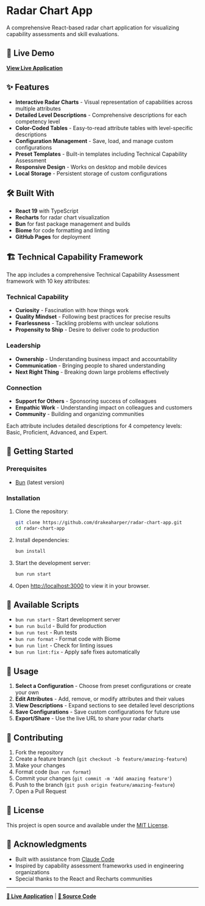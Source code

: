 # Radar Chart App

A comprehensive React-based radar chart application for visualizing capability assessments and skill evaluations.

## 🚀 Live Demo

**[View Live Application](https://drakeaharper.github.io/radar-chart-app)**

## ✨ Features

- **Interactive Radar Charts** - Visual representation of capabilities across multiple attributes
- **Detailed Level Descriptions** - Comprehensive descriptions for each competency level
- **Color-Coded Tables** - Easy-to-read attribute tables with level-specific descriptions
- **Configuration Management** - Save, load, and manage custom configurations
- **Preset Templates** - Built-in templates including Technical Capability Assessment
- **Responsive Design** - Works on desktop and mobile devices
- **Local Storage** - Persistent storage of custom configurations

## 🛠️ Built With

- **React 19** with TypeScript
- **Recharts** for radar chart visualization
- **Bun** for fast package management and builds
- **Biome** for code formatting and linting
- **GitHub Pages** for deployment

## 🏗️ Technical Capability Framework

The app includes a comprehensive Technical Capability Assessment framework with 10 key attributes:

### Technical Capability
- **Curiosity** - Fascination with how things work
- **Quality Mindset** - Following best practices for precise results
- **Fearlessness** - Tackling problems with unclear solutions
- **Propensity to Ship** - Desire to deliver code to production

### Leadership
- **Ownership** - Understanding business impact and accountability
- **Communication** - Bringing people to shared understanding
- **Next Right Thing** - Breaking down large problems effectively

### Connection
- **Support for Others** - Sponsoring success of colleagues
- **Empathic Work** - Understanding impact on colleagues and customers
- **Community** - Building and organizing communities

Each attribute includes detailed descriptions for 4 competency levels: Basic, Proficient, Advanced, and Expert.

## 🚀 Getting Started

### Prerequisites
- [Bun](https://bun.sh/) (latest version)

### Installation

1. Clone the repository:
   ```bash
   git clone https://github.com/drakeaharper/radar-chart-app.git
   cd radar-chart-app
   ```

2. Install dependencies:
   ```bash
   bun install
   ```

3. Start the development server:
   ```bash
   bun run start
   ```

4. Open [http://localhost:3000](http://localhost:3000) to view it in your browser.

## 📜 Available Scripts

- `bun run start` - Start development server
- `bun run build` - Build for production
- `bun run test` - Run tests
- `bun run format` - Format code with Biome
- `bun run lint` - Check for linting issues
- `bun run lint:fix` - Apply safe fixes automatically

## 🎯 Usage

1. **Select a Configuration** - Choose from preset configurations or create your own
2. **Edit Attributes** - Add, remove, or modify attributes and their values
3. **View Descriptions** - Expand sections to see detailed level descriptions
4. **Save Configurations** - Save custom configurations for future use
5. **Export/Share** - Use the live URL to share your radar charts

## 🤝 Contributing

1. Fork the repository
2. Create a feature branch (`git checkout -b feature/amazing-feature`)
3. Make your changes
4. Format code (`bun run format`)
5. Commit your changes (`git commit -m 'Add amazing feature'`)
6. Push to the branch (`git push origin feature/amazing-feature`)
7. Open a Pull Request

## 📝 License

This project is open source and available under the [MIT License](LICENSE).

## 🙏 Acknowledgments

- Built with assistance from [Claude Code](https://claude.ai/code)
- Inspired by capability assessment frameworks used in engineering organizations
- Special thanks to the React and Recharts communities

---

**[🔗 Live Application](https://drakeaharper.github.io/radar-chart-app)** | **[📁 Source Code](https://github.com/drakeaharper/radar-chart-app)**